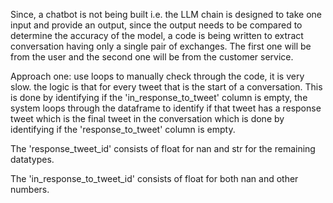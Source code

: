 Since, a chatbot is not being built i.e. the LLM chain is designed to take one input and provide an output, since the output needs to be compared to determine the accuracy of the model, a code is being written to extract conversation having only a single pair of exchanges. The first one will be from the user and the second one will be from the customer service.

Approach one: use loops to manually check through the code, it is very slow. the logic is that for every tweet that is the start of a conversation. This is done by identifying if the 'in_response_to_tweet' column is empty, the system loops through the dataframe to identify if that tweet has a response tweet which is the final tweet in the conversation which is done by identifying if the 'response_to_tweet' column is empty.

The 'response_tweet_id' consists of float for nan and str for the remaining datatypes.

The 'in_response_to_tweet_id' consists of float for both nan and other numbers.
